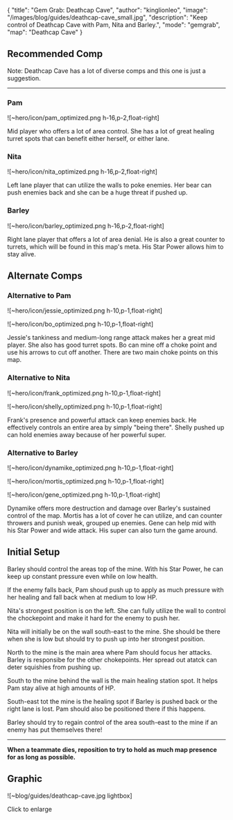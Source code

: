 { "title": "Gem Grab: Deathcap Cave", "author": "kinglionleo", "image": "/images/blog/guides/deathcap-cave_small.jpg", "description": "Keep control of Deathcap Cave with Pam, Nita and Barley.", "mode": "gemgrab", "map": "Deathcap Cave" }

Recommended Comp
---

Note: Deathcap Cave has a lot of diverse comps and this one is just a suggestion.

---

### Pam

![~hero/icon/pam_optimized.png h-16,p-2,float-right] 

Mid player who offers a lot of area control. She has a lot of great healing turret spots that can benefit either herself, or either lane.

### Nita

![~hero/icon/nita_optimized.png h-16,p-2,float-right]

Left lane player that can utilize the walls to poke enemies. Her bear can push enemies back and she can be a huge threat if pushed up.

### Barley

![~hero/icon/barley_optimized.png h-16,p-2,float-right]

Right lane player that offers a lot of area denial. He is also a great counter to turrets, which will be found in this map's meta. His Star Power allows him to stay alive.

Alternate Comps
---

### Alternative to Pam

![~hero/icon/jessie_optimized.png h-10,p-1,float-right]

![~hero/icon/bo_optimized.png h-10,p-1,float-right]

Jessie's tankiness and medium-long range attack makes her a great mid player. She also has good turret spots. Bo can mine off a choke point and use his arrows to cut off another. There are two main choke points on this map.

### Alternative to Nita

![~hero/icon/frank_optimized.png h-10,p-1,float-right]

![~hero/icon/shelly_optimized.png h-10,p-1,float-right]

Frank's presence and powerful attack can keep enemies back. He effectively controls an entire area by simply "being there". Shelly pushed up can hold enemies away because of her powerful super.

### Alternative to Barley

![~hero/icon/dynamike_optimized.png h-10,p-1,float-right]

![~hero/icon/mortis_optimized.png h-10,p-1,float-right]

![~hero/icon/gene_optimized.png h-10,p-1,float-right]

Dynamike offers more destruction and damage over Barley's sustained control of the map. Mortis has a lot of cover he can utilize, and can counter throwers and punish weak, grouped up enemies. Gene can help mid with his Star Power and wide attack. His super can also turn the game around.

Initial Setup
---

Barley should control the areas top of the mine. With his Star Power, he can keep up constant pressure even while on low health.

If the enemy falls back, Pam shoud push up to apply as much pressure with her healing and fall back when at medium to low HP.

Nita's strongest position is on the left. She can fully utilize the wall to control the chockepoint and make it hard for the enemy to push her.

Nita will initially be on the wall south-east to the mine. She should be there when she is low but should try to push up into her strongest position.

North to the mine is the main area where Pam should focus her attacks. Barley is responsibe for the other chokepoints. Her spread out atatck can deter squishies from pushing up.

South to the mine behind the wall is the main healing station spot. It helps Pam stay alive at high amounts of HP.

South-east tot the mine is the healing spot if Barley is pushed back or the right lane is lost. Pam should also be positioned there if this happens.

Barley should try to regain control of the area south-east to the mine if an enemy has put themselves there!

---

**When a teammate dies, reposition to try to hold as much map presence for as long as possible.**

Graphic
---

![~blog/guides/deathcap-cave.jpg lightbox]

Click to enlarge
